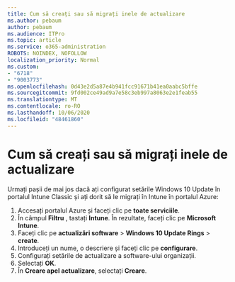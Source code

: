 ```yaml
---
title: Cum să creați sau să migrați inele de actualizare
ms.author: pebaum
author: pebaum
ms.audience: ITPro
ms.topic: article
ms.service: o365-administration
ROBOTS: NOINDEX, NOFOLLOW
localization_priority: Normal
ms.custom:
- "6718"
- "9003773"
ms.openlocfilehash: 0d43e2d5a87e4b941fcc91671b41ea0aabc5bffe
ms.sourcegitcommit: 9fd002ce49ad9a7e58c3eb997a8063e2e1feab55
ms.translationtype: MT
ms.contentlocale: ro-RO
ms.lasthandoff: 10/06/2020
ms.locfileid: "48461860"
---
```

# <a name="how-to-create-or-migrate-update-rings"></a>Cum să creați sau să migrați inele de actualizare

Urmați pașii de mai jos dacă ați configurat setările Windows 10 Update în portalul Intune Classic și ați dorit să le migrați în Intune în portalul Azure:

1. Accesați portalul Azure și faceți clic pe **toate serviciile**.
2. În câmpul **Filtru** , tastați **Intune**. În rezultate, faceți clic pe **Microsoft Intune**.
3. Faceți clic pe **actualizări software**  >  **Windows 10 Update Rings**  >  **create**.
4. Introduceți un nume, o descriere și faceți clic pe **configurare**.
5. Configurați setările de actualizare a software-ului organizații.
6. Selectați **OK**.
7. În **Creare apel actualizare**, selectați **Creare**.
